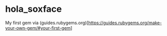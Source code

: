 # hola_soxface

My first gem via (guides.rubygems.org)[https://guides.rubygems.org/make-your-own-gem/#your-first-gem]
